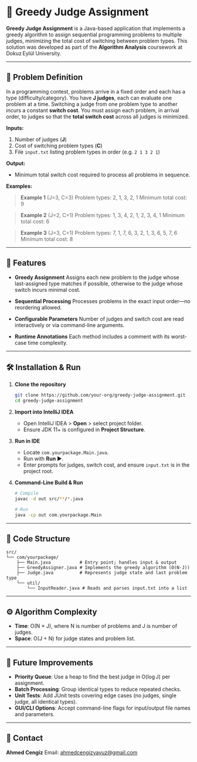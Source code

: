 # 🎯 Greedy Judge Assignment

**Greedy Judge Assignment** is a Java-based application that implements a greedy algorithm to assign sequential programming problems to multiple judges, minimizing the total cost of switching between problem types. This solution was developed as part of the **Algorithm Analysis** coursework at Dokuz Eylül University.

---

## 📝 Problem Definition

In a programming contest, problems arrive in a fixed order and each has a type (difficulty/category). You have **J judges**, each can evaluate one problem at a time. Switching a judge from one problem type to another incurs a constant **switch cost**. You must assign each problem, in arrival order, to judges so that the **total switch cost** across all judges is minimized.

**Inputs:**

1. Number of judges (**J**)
2. Cost of switching problem types (**C**)
3. File `input.txt` listing problem types in order (e.g. `2 1 3 2 1`)

**Output:**

* Minimum total switch cost required to process all problems in sequence.

**Examples:**

> **Example 1** (J=3, C=3)
> Problem types: 2, 1, 3, 2, 1
> Minimum total cost: 9

> **Example 2** (J=2, C=1)
> Problem types: 1, 3, 4, 2, 1, 2, 3, 4, 1
> Minimum total cost: 6

> **Example 3** (J=3, C=1)
> Problem types: 7, 1, 7, 6, 3, 2, 1, 3, 6, 5, 7, 6
> Minimum total cost: 8

---

## 🚀 Features

* **Greedy Assignment**
  Assigns each new problem to the judge whose last-assigned type matches if possible, otherwise to the judge whose switch incurs minimal cost.

* **Sequential Processing**
  Processes problems in the exact input order—no reordering allowed.

* **Configurable Parameters**
  Number of judges and switch cost are read interactively or via command-line arguments.

* **Runtime Annotations**
  Each method includes a comment with its worst-case time complexity.

---

## 🛠️ Installation & Run

1. **Clone the repository**

   ```bash
   git clone https://github.com/your-org/greedy-judge-assignment.git
   cd greedy-judge-assignment
   ```

2. **Import into IntelliJ IDEA**

   * Open IntelliJ IDEA > **Open** > select project folder.
   * Ensure JDK 11+ is configured in **Project Structure**.

3. **Run in IDE**

   * Locate `com.yourpackage.Main.java`.
   * Run with **Run ▶**.
   * Enter prompts for judges, switch cost, and ensure `input.txt` is in the project root.

4. **Command-Line Build & Run**

   ```bash
   # Compile
   javac -d out src/**/*.java

   # Run
   java -cp out com.yourpackage.Main
   ```

---

## 📂 Code Structure

```text
src/
└── com/yourpackage/
    ├── Main.java           # Entry point; handles input & output
    ├── GreedyAssigner.java # Implements the greedy algorithm (O(N·J))
    ├── Judge.java          # Represents judge state and last problem type
    └── util/
        └── InputReader.java # Reads and parses input.txt into a list
```

---

## ⚙️ Algorithm Complexity

* **Time**: O(N × J), where N is number of problems and J is number of judges.
* **Space**: O(J + N) for judge states and problem list.

---

## 🔮 Future Improvements

* **Priority Queue**: Use a heap to find the best judge in O(log J) per assignment.
* **Batch Processing**: Group identical types to reduce repeated checks.
* **Unit Tests**: Add JUnit tests covering edge cases (no judges, single judge, all identical types).
* **GUI/CLI Options**: Accept command-line flags for input/output file names and parameters.

---

## 📧 Contact

**Ahmed Cengiz**
Email: [ahmedcengizyavuz@gmail.com](mailto:ahmedcengizyavuz@gmail.com)
